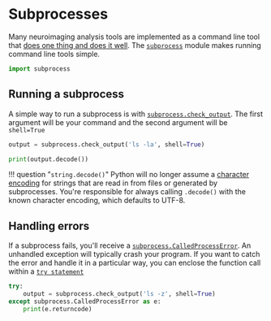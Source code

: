 # Subprocesses

Many neuroimaging analysis tools are implemented as a command line tool that 
[does one thing and does it well](https://en.wikipedia.org/wiki/Unix_philosophy).
The 
[`subprocess`](https://docs.python.org/3/library/subprocess.html)
module makes running command line tools simple.

```python
import subprocess
```

## Running a subprocess

A simple way to run a subprocess is with
[`subprocess.check_output`](https://docs.python.org/3/library/shutil.html#shutil.rmtree).
The first argument will be your command and the second argument will be 
`shell=True`

```python
output = subprocess.check_output('ls -la', shell=True)

print(output.decode())
```

!!! question "`string.decode()`"
    Python will no longer assume a
    [character encoding](https://en.wikipedia.org/wiki/Character_encoding)
    for strings that are read in from files or generated by subprocesses.
    You're responsible for always calling `.decode()` with the known character 
    encoding, which defaults to UTF-8.

## Handling errors

If a subprocess fails, you'll receive a 
[`subprocess.CalledProcessError`](https://docs.python.org/3/library/subprocess.html#subprocess.CalledProcessError).
An unhandled exception will typically crash your program. If you want 
to catch the error and handle it in a particular way, you can 
enclose the function call within a 
[`try statement`](https://docs.python.org/3/reference/compound_stmts.html#try)

```python
try:
    output = subprocess.check_output('ls -z', shell=True)
except subprocess.CalledProcessError as e:
    print(e.returncode)
```

